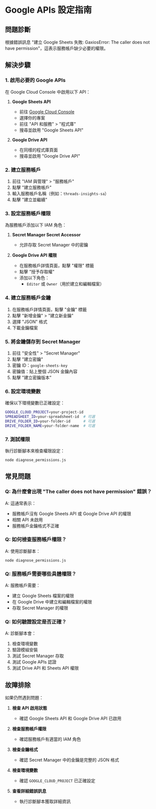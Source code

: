 # Google APIs 設定指南

## 問題診斷

根據錯誤訊息 "建立 Google Sheets 失敗: GaxiosError: The caller does not have permission"，這表示服務帳戶缺少必要的權限。

## 解決步驟

### 1. 啟用必要的 Google APIs

在 Google Cloud Console 中啟用以下 API：

1. **Google Sheets API**
   - 前往 [Google Cloud Console](https://console.cloud.google.com/)
   - 選擇你的專案
   - 前往 "API 和服務" > "程式庫"
   - 搜尋並啟用 "Google Sheets API"

2. **Google Drive API**
   - 在同樣的程式庫頁面
   - 搜尋並啟用 "Google Drive API"

### 2. 建立服務帳戶

1. 前往 "IAM 與管理" > "服務帳戶"
2. 點擊 "建立服務帳戶"
3. 輸入服務帳戶名稱（例如：`threads-insights-sa`）
4. 點擊 "建立並繼續"

### 3. 設定服務帳戶權限

為服務帳戶添加以下 IAM 角色：

1. **Secret Manager Secret Accessor**
   - 允許存取 Secret Manager 中的密鑰

2. **Google Drive API 權限**
   - 在服務帳戶詳情頁面，點擊 "權限" 標籤
   - 點擊 "授予存取權"
   - 添加以下角色：
     - `Editor` 或 `Owner`（用於建立和編輯檔案）

### 4. 建立服務帳戶金鑰

1. 在服務帳戶詳情頁面，點擊 "金鑰" 標籤
2. 點擊 "新增金鑰" > "建立新金鑰"
3. 選擇 "JSON" 格式
4. 下載金鑰檔案

### 5. 將金鑰儲存到 Secret Manager

1. 前往 "安全性" > "Secret Manager"
2. 點擊 "建立密鑰"
3. 密鑰 ID：`google-sheets-key`
4. 密鑰值：貼上整個 JSON 金鑰內容
5. 點擊 "建立密鑰版本"

### 6. 設定環境變數

確保以下環境變數已正確設定：

```bash
GOOGLE_CLOUD_PROJECT=your-project-id
SPREADSHEET_ID=your-spreadsheet-id  # 可選
DRIVE_FOLDER_ID=your-folder-id      # 可選
DRIVE_FOLDER_NAME=your-folder-name  # 可選
```

### 7. 測試權限

執行診斷腳本來檢查權限設定：

```bash
node diagnose_permissions.js
```

## 常見問題

### Q: 為什麼會出現 "The caller does not have permission" 錯誤？

A: 這通常表示：
- 服務帳戶沒有 Google Sheets API 或 Google Drive API 的權限
- 相關 API 未啟用
- 服務帳戶金鑰格式不正確

### Q: 如何檢查服務帳戶權限？

A: 使用診斷腳本：
```bash
node diagnose_permissions.js
```

### Q: 服務帳戶需要哪些具體權限？

A: 服務帳戶需要：
- 建立 Google Sheets 檔案的權限
- 在 Google Drive 中建立和編輯檔案的權限
- 存取 Secret Manager 的權限

### Q: 如何驗證設定是否正確？

A: 診斷腳本會：
1. 檢查環境變數
2. 驗證模組安裝
3. 測試 Secret Manager 存取
4. 測試 Google APIs 認證
5. 測試 Drive API 和 Sheets API 權限

## 故障排除

如果仍然遇到問題：

1. **檢查 API 啟用狀態**
   - 確認 Google Sheets API 和 Google Drive API 已啟用

2. **檢查服務帳戶權限**
   - 確認服務帳戶有適當的 IAM 角色

3. **檢查金鑰格式**
   - 確認 Secret Manager 中的金鑰是完整的 JSON 格式

4. **檢查環境變數**
   - 確認 `GOOGLE_CLOUD_PROJECT` 已正確設定

5. **查看詳細錯誤訊息**
   - 執行診斷腳本獲取詳細資訊 